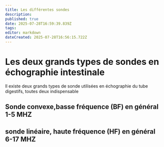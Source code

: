 ```yaml
---
title: Les différentes sondes
description: 
published: true
date: 2025-07-28T16:59:39.839Z
tags: 
editor: markdown
dateCreated: 2025-07-28T16:56:15.722Z
---
```


# Les deux grands types de sondes en échographie intestinale
Il existe deux grands types de sonde utilisées en échographie du tube digestifs, toutes deux indispensable
## Sonde convexe,basse fréquence (BF) en général 1-5 MHZ
## sonde linéaire, haute fréquence (HF) en général 6-17 MHZ
